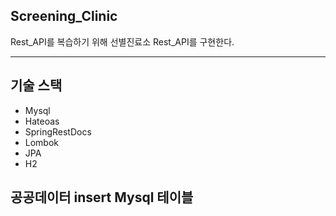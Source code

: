 ## Screening_Clinic
Rest_API를 복습하기 위해 선별진료소 Rest_API를 구현한다.

- - -

## 기술 스택
* Mysql
* Hateoas
* SpringRestDocs
* Lombok
* JPA
* H2

## 공공데이터 insert Mysql 테이블

